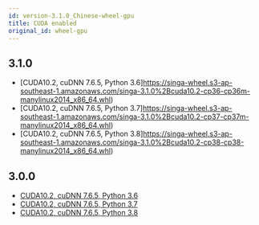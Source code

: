 ```yaml
---
id: version-3.1.0_Chinese-wheel-gpu
title: CUDA enabled
original_id: wheel-gpu
---
```


<!--- Licensed to the Apache Software Foundation (ASF) under one or more contributor license agreements.  See the NOTICE file distributed with this work for additional information regarding copyright ownership.  The ASF licenses this file to you under the Apache License, Version 2.0 (the "License"); you may not use this file except in compliance with the License.  You may obtain a copy of the License at http://www.apache.org/licenses/LICENSE-2.0 Unless required by applicable law or agreed to in writing, software distributed under the License is distributed on an "AS IS" BASIS, WITHOUT WARRANTIES OR CONDITIONS OF ANY KIND, either express or implied.  See the License for the specific language governing permissions and limitations under the License.  -->

## 3.1.0

- [CUDA10.2, cuDNN 7.6.5, Python
  3.6]https://singa-wheel.s3-ap-southeast-1.amazonaws.com/singa-3.1.0%2Bcuda10.2-cp36-cp36m-manylinux2014_x86_64.whl)
- [CUDA10.2, cuDNN 7.6.5, Python
  3.7]https://singa-wheel.s3-ap-southeast-1.amazonaws.com/singa-3.1.0%2Bcuda10.2-cp37-cp37m-manylinux2014_x86_64.whl)
- [CUDA10.2, cuDNN 7.6.5, Python
  3.8]https://singa-wheel.s3-ap-southeast-1.amazonaws.com/singa-3.1.0%2Bcuda10.2-cp38-cp38-manylinux2014_x86_64.whl)

## 3.0.0

- [CUDA10.2, cuDNN 7.6.5, Python 3.6](https://singa-wheel.s3-ap-southeast-1.amazonaws.com/singa-3.0.0%2Bcuda10.2-cp36-cp36m-manylinux2014_x86_64.whl)
- [CUDA10.2, cuDNN 7.6.5, Python 3.7](https://singa-wheel.s3-ap-southeast-1.amazonaws.com/singa-3.0.0%2Bcuda10.2-cp37-cp37m-manylinux2014_x86_64.whl)
- [CUDA10.2, cuDNN 7.6.5, Python 3.8](https://singa-wheel.s3-ap-southeast-1.amazonaws.com/singa-3.0.0%2Bcuda10.2-cp38-cp38-manylinux2014_x86_64.whl)
